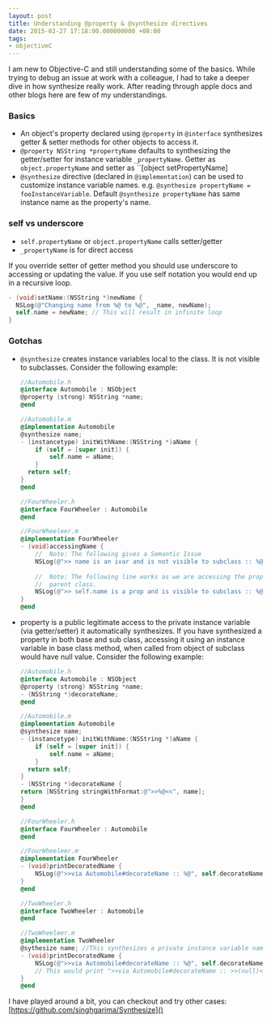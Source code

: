 ```yaml
---
layout: post
title: Understanding @property & @synthesize directives
date: 2015-02-27 17:18:00.000000000 +08:00
tags:
- objectiveC
---
```

I am new to Objective-C and still understanding some of the basics. While
trying to debug an issue at work with a colleague, I had to take a deeper dive
in how synthesize really work. After reading through apple docs and other blogs
here are few of my understandings.

### Basics

* An object's property declared using ``@property`` in ``@interface``
  synthesizes getter & setter methods for other objects to access it.
* ``@property NSString *propertyName`` defaults to synthesizing the
  getter/setter for instance variable ``_propertyName``. Getter as
  ``object.propertyName`` and setter as ``[object setPropertyName]
* ``@synthesize`` directive (declared in ``@implementation``) can be used to
  customize instance variable names.
  e.g. ``@synthesize propertyName = fooInstanceVariable``. Default
  ``@synthesize propertyName`` has same instance name as the property's name.

### self vs underscore

* ``self.propertyName`` or ``object.propertyName`` calls setter/getter
* ``_propertyName`` is for direct access

If you override setter of getter method you should use underscore to accessing
or updating the value. If you use self notation you would end up in a recursive
loop.

  ```objective-c
  - (void)setName:(NSString *)newName {
  	NSLog(@"Changing name from %@ to %@", _name, newName);
  	self.name = newName; // This will result in infinite loop
  }
  ```

### Gotchas

* ``@synthesize`` creates instance variables local to the class. It is not
  visible to subclasses. Consider the following example:

	```objective-c
	//Automobile.h
	@interface Automobile : NSObject
	@property (strong) NSString *name;
	@end

	//Automobile.m
	@implementation Automobile
	@synthesize name;
	- (instancetype) initWithName:(NSString *)aName {
		if (self = [super init]) {
			self.name = aName;
		}
	  return self;
	}
	@end
    ```
	```objective-c
	//FourWheeler.h
    @interface FourWheeler : Automobile
    @end

    //FourWheeleer.m
    @implementation FourWheeler
    - (void)accessingName {
        //  Note: The following gives a Semantic Issue
        NSLog(@">> name is an ivar and is not visible to subclass :: %@", name);
        
        //  Note: The following line works as we are accessing the property of
        //  parent class.
        NSLog(@">> self.name is a prop and is visible to subclass :: %@", self.name);
    }
    @end
	```
* property is a public legitimate access to the private instance variable
  (via getter/setter) it automatically synthesizes. If you have synthesized a
  property in both base and sub class, accessing it using an instance variable
  in base class method, when called from object of subclass would have null
  value. Consider the following example:

	```objective-c
	//Automobile.h
	@interface Automobile : NSObject
	@property (strong) NSString *name;
	- (NSString *)decorateName;
	@end

	//Automobile.m
	@implementation Automobile
	@synthesize name;
	- (instancetype) initWithName:(NSString *)aName {
		if (self = [super init]) {
			self.name = aName;
		}
	  return self;
	}
	- (NSString *)decorateName {
    return [NSString stringWithFormat:@">>%@<<", name];
	}
	@end
    ```
	```objective-c
	//FourWheeler.h
    @interface FourWheeler : Automobile
    @end

    //FourWheeleer.m
    @implementation FourWheeler
    - (void)printDecoratedName {
        NSLog(@">>via Automobile#decorateName :: %@", self.decorateName);
    }
    @end
	```
	```objective-c
	//TwoWheeler.h
    @interface TwoWheeler : Automobile
    @end

    //TwoWheeleer.m
    @implementation TwoWheeler
    @sythesize name; //This synthesizes a private instance variable name
    - (void)printDecoratedName {
        NSLog(@">>via Automobile#decorateName :: %@", self.decorateName);
        // This would print ">>via Automobile#decorateName :: >>(null)<<"
    }
    @end
	```

I have played around a bit, you can checkout and try other cases:
[https://github.com/singhgarima/Synthesize]()